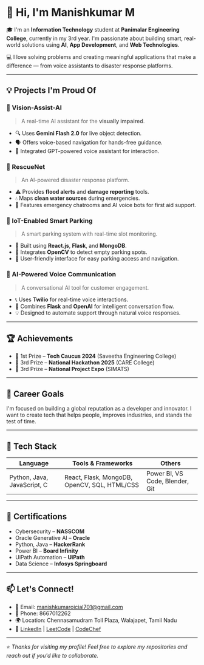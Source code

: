 # 👋 Hi, I'm Manishkumar M

🎓 I'm an **Information Technology** student at **Panimalar Engineering College**, currently in my 3rd year. I'm passionate about building smart, real-world solutions using **AI**, **App Development**, and **Web Technologies**.

💻 I love solving problems and creating meaningful applications that make a difference — from voice assistants to disaster response platforms.

---

## 💡 Projects I'm Proud Of

### 🧠 Vision-Assist-AI
> A real-time AI assistant for the **visually impaired**.
- 🔍 Uses **Gemini Flash 2.0** for live object detection.
- 🗣️ Offers voice-based navigation for hands-free guidance.
- 🤖 Integrated GPT-powered voice assistant for interaction.

### 🌊 RescueNet
> An AI-powered disaster response platform.
- ⚠️ Provides **flood alerts** and **damage reporting** tools.
- 💧 Maps **clean water sources** during emergencies.
- 💬 Features emergency chatrooms and AI voice bots for first aid support.

### 🚗 IoT-Enabled Smart Parking
> A smart parking system with real-time slot monitoring.
- 🧠 Built using **React.js**, **Flask**, and **MongoDB**.
- 📸 Integrates **OpenCV** to detect empty parking spots.
- 📱 User-friendly interface for easy parking access and navigation.

### 💬 AI-Powered Voice Communication
> A conversational AI tool for customer engagement.
- 📞 Uses **Twilio** for real-time voice interactions.
- 🤖 Combines **Flask** and **OpenAI** for intelligent conversation flow.
- 💡 Designed to automate support through natural voice responses.

---

## 🏆 Achievements
- 🥇 1st Prize – **Tech Caucus 2024** (Saveetha Engineering College)
- 🥉 3rd Prize – **National Hackathon 2025** (CARE College)
- 🥉 3rd Prize – **National Project Expo** (SIMATS)

---

## 🎯 Career Goals
I'm focused on building a global reputation as a developer and innovator. I want to create tech that helps people, improves industries, and stands the test of time.

---

## 🧰 Tech Stack

| Language      | Tools & Frameworks             | Others              |
|---------------|-------------------------------|----------------------|
| Python, Java, JavaScript, C | React, Flask, MongoDB, OpenCV, SQL, HTML/CSS | Power BI, VS Code, Blender, Git |

---

## 📜 Certifications
- Cybersecurity – **NASSCOM**
- Oracle Generative AI – **Oracle**
- Python, Java – **HackerRank**
- Power BI – **Board Infinity**
- UiPath Automation – **UiPath**
- Data Science – **Infosys Springboard**

---

## 📫 Let's Connect!
- 📧 Email: manishkumaroicial701@gmail.com  
- 📱 Phone: 8667012262  
- 🌍 Location: Chennasamudram Toll Plaza, Walajapet, Tamil Nadu  
- 🔗 [LinkedIn]([https://www.linkedin.com/in/wildrebel](https://www.linkedin.com/in/manishkumar-m-709128279?utm_source=share&utm_campaign=share_via&utm_content=profile&utm_medium=android_app)) | [LeetCode]([https://leetcode.com/wildrebel](https://leetcode.com/u/manishkumarofficial701/)) | [CodeChef](https://www.codechef.com/users/wildrebel)

---

⭐ *Thanks for visiting my profile! Feel free to explore my repositories and reach out if you'd like to collaborate.*
